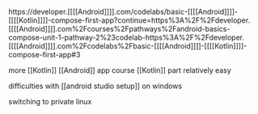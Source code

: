 https://developer.[[[[Android]]]].com/codelabs/basic-[[[[Android]]]]-[[[[Kotlin]]]]-compose-first-app?continue=https%3A%2F%2Fdeveloper.[[[[Android]]]].com%2Fcourses%2Fpathways%2Fandroid-basics-compose-unit-1-pathway-2%23codelab-https%3A%2F%2Fdeveloper.[[[[Android]]]].com%2Fcodelabs%2Fbasic-[[[[Android]]]]-[[[[Kotlin]]]]-compose-first-app#3

more [[Kotlin]] [[Android]] app course
[[Kotlin]] part relatively easy

difficulties with [[android studio setup]] on windows  

switching to private linux
